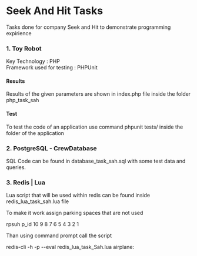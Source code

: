 <h1>Seek And Hit Tasks</h1>

<p>Tasks done for company Seek and Hit to demonstrate programming expirience</p>

<h3>1. Toy Robot</h3>

<p>
Key Technology : PHP<br>
Framework used for testing : PHPUnit
</p>

<h4>Results</h4>

<p>Results of the given parameters are shown in index.php file inside the folder php_task_sah</p>

<h4>Test</h4>

<p>To test the code of an application use command phpunit tests/ inside the folder of the application</p>

<h3>2. PostgreSQL - CrewDatabase</h3>

<p> SQL Code can be found in database_task_sah.sql with some test data and queries.</p>

<h3>3. Redis | Lua </h3>

<p>Lua script that will be used within redis can be found inside redis_lua_task_sah.lua file</p>

<p>To make it work assign parking spaces that are not used</p>
rpsuh p_id 10 9 8 7 6 5 4 3 2 1 
<p>Than using command prompt call the script</p>
redis-cli -h <host> -p <port> --eval redis_lua_task_Sah.lua airplane:<num>



